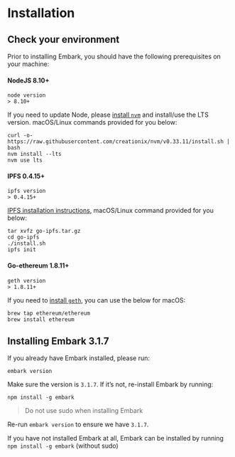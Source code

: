 # Installation
## Check your environment
Prior to installing Embark, you should have the following prerequisites on your machine:
#### NodeJS 8.10+
```
node version
> 8.10+
```
If you need to update Node, please [install `nvm`](https://github.com/creationix/nvm#installation) and install/use the LTS version. macOS/Linux commands provided for you below:
```
curl -o- https://raw.githubusercontent.com/creationix/nvm/v0.33.11/install.sh | bash
nvm install --lts
nvm use lts
```
#### IPFS 0.4.15+
```
ipfs version
> 0.4.15+
```
[IPFS installation instructions](https://ipfs.io/docs/install/#installing-from-a-prebuilt-package), macOS/Linux command provided for you below:
```
tar xvfz go-ipfs.tar.gz
cd go-ipfs
./install.sh
ipfs init
```

#### Go-ethereum 1.8.11+
```
geth version
> 1.8.11+
```
If you need to [install `geth`](https://github.com/ethereum/go-ethereum/wiki/Building-Ethereum), you can use the below for macOS:
```
brew tap ethereum/ethereum
brew install ethereum
```
## Installing Embark 3.1.7
If you already have Embark installed, please run: 
```
embark version
```

Make sure the version is `3.1.7`. If it’s not, re-install Embark by running:
```
npm install -g embark
```
> Do not use sudo when installing Embark

Re-run `embark version` to ensure we have `3.1.7`. 

If you have not installed Embark at all, Embark can be installed by running
`npm install -g embark` (without sudo)